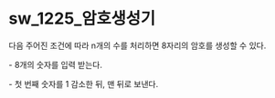 # sw_1225_암호생성기

다음 주어진 조건에 따라 n개의 수를 처리하면 8자리의 암호를 생성할 수 있다.

\- 8개의 숫자를 입력 받는다.

\- 첫 번째 숫자를 1 감소한 뒤, 맨 뒤로 보낸다. 